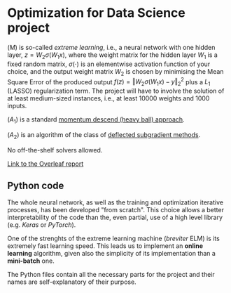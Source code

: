 # Optimization for Data Science project

($M$) is so-called _extreme learning_, i.e., a neural network with one hidden layer, $z=W_2\sigma(W_1x)$, where the weight matrix for the hidden layer $W_1$ is a fixed random matrix, $\sigma(\cdot)$ is an elementwise activation function of your choice, and the output weight matrix $W_2$ is chosen by minimising the Mean Square Error of the produced output $f(z)=\Vert W_2\sigma(W_1x)-y\Vert_2^2$ plus a $L_1$ (LASSO) regularization term. The project will have to involve the solution of at least medium-sized instances, i.e., at least 10000 weights and 1000 inputs.  
  
($A_1$) is a standard [momentum descend (heavy ball) approach](https://www.cs.toronto.edu/~fritz/absps/momentum.pdf).  
  
($A_2$) is an algorithm of the class of [deflected subgradient methods](https://pages.di.unipi.it/frangio/abstracts.html#MPC16).  
  
No off-the-shelf solvers allowed.  

  [Link to the Overleaf report](https://www.overleaf.com/1116228861kkcrxpzkkkbd#1d325b)

## Python code
The whole neural network, as well as the training and optimization iterative processes, has been developed "from scratch". This choice allows a better interpretability of the code than the, even partial, use of a high level library (e.g. *Keras* or *PyTorch*).

One of the strenghts of the extreme learning machine (*breviter* ELM) is its extremely fast learning speed. This leads us to implement an **online learning** algorithm, given also the simplicity of its implementation than a **mini-batch** one.

The Python files contain all the necessary parts for the project and their names are self-explanatory of their purpose.
